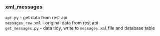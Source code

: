 ### xml_messages

`api.py` - get data from rest api <br>
`messages_raw.xml` - original data from rest api <br>
`get_messages.py` - data tidy, write to `messages.xml` file and database table
